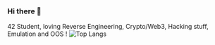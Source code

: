 ### Hi there 👋
42 Student, loving Reverse Engineering, Crypto/Web3, Hacking stuff, Emulation and OOS !
![Top Langs](https://github-readme-stats.vercel.app/api/top-langs/?username=moulin-louis&layout=compact)
<!--
**moulin-louis/moulin-louis** is a ✨ _special_ ✨ repository because its `README.md` (this file) appears on your GitHub profile.

Here are some ideas to get you started:

- 🔭 I’m currently working on ...
- 🌱 I’m currently learning ...
- 👯 I’m looking to collaborate on ...
- 🤔 I’m looking for help with ...
- 💬 Ask me about ...
- 📫 How to reach me: ...
- 😄 Pronouns: ...
- ⚡ Fun fact: ...
-->
